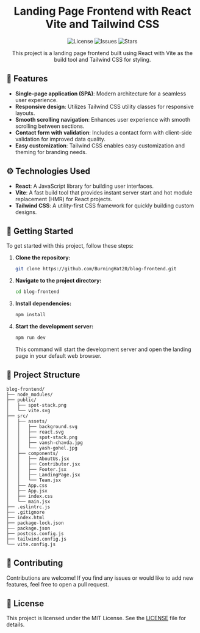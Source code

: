 <h1 align="center">Landing Page Frontend with React Vite and Tailwind CSS</h1>

<div align="center">
  <img src="https://img.shields.io/github/license/BurningHat20/blog-frontend" alt="License">
  <img src="https://img.shields.io/github/issues/BurningHat20/blog-frontend" alt="Issues">
  <img src="https://img.shields.io/github/stars/BurningHat20/blog-frontend" alt="Stars">
</div>

<p align="center">
  This project is a landing page frontend built using React with Vite as the build tool and Tailwind CSS for styling.
</p>

## 🚀 Features

- **Single-page application (SPA)**: Modern architecture for a seamless user experience.
- **Responsive design**: Utilizes Tailwind CSS utility classes for responsive layouts.
- **Smooth scrolling navigation**: Enhances user experience with smooth scrolling between sections.
- **Contact form with validation**: Includes a contact form with client-side validation for improved data quality.
- **Easy customization**: Tailwind CSS enables easy customization and theming for branding needs.

## ⚙️ Technologies Used

- **React**: A JavaScript library for building user interfaces.
- **Vite**: A fast build tool that provides instant server start and hot module replacement (HMR) for React projects.
- **Tailwind CSS**: A utility-first CSS framework for quickly building custom designs.

## 📝 Getting Started

To get started with this project, follow these steps:

1. **Clone the repository:**

   ```bash
   git clone https://github.com/BurningHat20/blog-frontend.git
   ```

2. **Navigate to the project directory:**

   ```bash
   cd blog-frontend
   ```

3. **Install dependencies:**

   ```bash
   npm install
   ```

4. **Start the development server:**

   ```bash
   npm run dev
   ```

   This command will start the development server and open the landing page in your default web browser.

## 📁 Project Structure

```
blog-frontend/
├── node_modules/
├── public/
│   ├── spot-stack.png
│   └── vite.svg
├── src/
│   ├── assets/
│   │   ├── background.svg
│   │   ├── react.svg
│   │   ├── spot-stack.png
│   │   ├── vansh-chavda.jpg
│   │   └── yash-gohel.jpg
│   ├── components/
│   │   ├── AboutUs.jsx
│   │   ├── Contributor.jsx
│   │   ├── Footer.jsx
│   │   ├── LandingPage.jsx
│   │   └── Team.jsx
│   ├── App.css
│   ├── App.jsx
│   ├── index.css
│   └── main.jsx
├── .eslintrc.js
├── .gitignore
├── index.html
├── package-lock.json
├── package.json
├── postcss.config.js
├── tailwind.config.js
└── vite.config.js

```

## 🤝 Contributing

Contributions are welcome! If you find any issues or would like to add new features, feel free to open a pull request.

## 📄 License

This project is licensed under the MIT License. See the [LICENSE](LICENSE) file for details.
